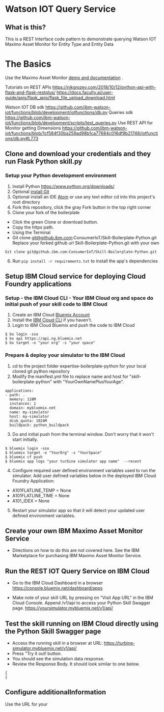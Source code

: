 # Watson IOT Query Service

## What is this?
This is a REST Interface code pattern to demonstrate querying  Watson IOT Maximo Asset Monitor for Entity Type and Entity Data
# The Basics

Use the Maximo Asset Monitor [demo and documentation](https://developer.ibm.com/components/maximo/videos/introducing-ibm-maximo-asset-monitor/) .

Tutorials on REST APIs
https://nikgrozev.com/2018/10/12/python-api-with-flask-and-flask-restplus/
https://docs.faculty.ai/user-guide/apis/flask_apis/flask_file_upload_download.html

Watson IOT
DB sdk https://github.com/ibm-watson-iot/functions/blob/development/iotfunctions/db.py
Queries sdk https://github.com/ibm-watson-iot/functions/blob/development/scripts/test_queries.py
Use REST API for Monitor getting Dimensions https://github.com/ibm-watson-iot/functions/blob/1cf584f30ba259ad98b1ca77684c016df9b21748/iotfunctions/db.py#L773


## Clone and download your credentials and they run Flask Python skill.py

###  Setup your Python development environment

1. Install Python https://www.python.org/downloads/
2. Optional [install Git](https://git-scm.com/downloads)
3. Optional install an IDE [Atom](https://atom.io/) or use any text editor
cd into this project's root directory
4. Fork this repository, click the gray Fork button in the top right corner
5. Clone your fork of the boilerplate

* Click the green Clone or download button.
* Copy the https path.
* Using the Terminal
* Git clone git@github.ibm.com:ConsumerIoT/Skill-Boilerplate-Python.git  Replace your forked github url  Skill-Boilerplate-Python.git with your own
```
Git clone git@github.ibm.com:ConsumerIoT/Skill-Boilerplate-Python.git
```
6. Run `pip install -r requirements.txt` to install the app's dependencies

## Setup IBM Cloud service for deploying Cloud Foundry applications

### Setup - the IBM Cloud CLI - Your IBM Cloud org and space do initial push of your skill code to IBM Cloud

1. Create an IBM Cloud [Bluemix Account](https://console.bluemix.net/registration/)
2. Install the [IBM Cloud CLI](https://watson-personal-assistant.github.io/developer/skill/setup-local-dev-env/) if you haven't.   
3. Login to IBM Cloud Bluemix and push the code to IBM Cloud

```
$ bx login -sso
$ bx api https://api.ng.bluemix.net
$ bx target -o "your org" -s "your space"
```
### Prepare & deploy your simulator to the IBM Cloud

1. cd to the project folder expertise-boilerplate-python for your local cloned git python repository
2. Modify the manifest.yml file to replace name and host for "skill-boilerplate-python" with "YourOwnNamePlusYourAge".

```
applications:
- path: .
  memory: 128M
  instances: 1
  domain: mybluemix.net
  name: my-simulator
  host: my-simulator
  disk_quota: 1024M
  buildpack: python_buildpack
```
3. Do and initial push from the terminal window. Don't worry that it won't start initially.  
```
$ bluemix login -sso
$ bluemix target -o "YourOrg" -s "YourSpace"
$ bluemix cf push
$ bluemix app logs "your turbine simulator app name"  --recent  
```

4. Configure required user defined environment variables used to run the simulator.  Add user defined variables below in the deployed IBM Cloud Foundry Application:
- A101FLATLINE_TEMP = None
- A101FLATLINE_TIME = None
- A101_IDEX = None

5. Restart your simulator app so that it will detect your updated user defined environment variables.


## Create your own IBM Maximo Asset Monitor Service
* Directions on how to do this are not covered here.  See the IBM Marketplace for purchasing IBM Maximo Asset Monitor Service.


## Run the REST IOT Query Service on IBM Cloud
* Go to the IBM Cloud Dashboard in a browser https://console.bluemix.net/dashboard/apps

* Make note of your skill URL by pressing on "Visit App URL" in the IBM Cloud Console. Append /v1/api to access your Python Skill Swagger page.
https://yoursimulator.mybluemix.net/v1/api/

## Test the skill running on IBM Cloud directly using the Python Skill  Swagger page
* Access the running skill in a browser at URL: https://turbine-simulator.mybluemix.net/v1/api/
* Press "Try it out! button.
* You should see the simulation data response.
* Review the Response Body. It should look similar to one below.

```
{
}
```

## Configure additionalInformation
Use the URL for your
